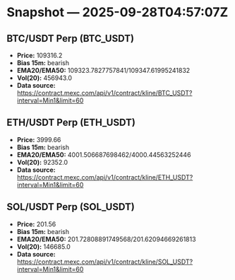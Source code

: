 # Snapshot — 2025-09-28T04:57:07Z

## BTC/USDT Perp (BTC_USDT)
- **Price:** 109316.2
- **Bias 15m:** bearish
- **EMA20/EMA50:** 109323.7827757841/109347.61995241832
- **Vol(20):** 456943.0
- **Data source:** https://contract.mexc.com/api/v1/contract/kline/BTC_USDT?interval=Min1&limit=60

## ETH/USDT Perp (ETH_USDT)
- **Price:** 3999.66
- **Bias 15m:** bearish
- **EMA20/EMA50:** 4001.506687698462/4000.44563252446
- **Vol(20):** 92352.0
- **Data source:** https://contract.mexc.com/api/v1/contract/kline/ETH_USDT?interval=Min1&limit=60

## SOL/USDT Perp (SOL_USDT)
- **Price:** 201.56
- **Bias 15m:** bearish
- **EMA20/EMA50:** 201.72808891749568/201.62094669261813
- **Vol(20):** 146685.0
- **Data source:** https://contract.mexc.com/api/v1/contract/kline/SOL_USDT?interval=Min1&limit=60

